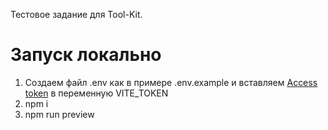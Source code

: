 Тестовое задание для Tool-Kit.

# Запуск локально

1. Создаем файл .env как в примере .env.example и вставляем [Access token](https://docs.github.com/en/authentication/keeping-your-account-and-data-secure/managing-your-personal-access-tokens) в переменную VITE_TOKEN
2. npm i
3. npm run preview
